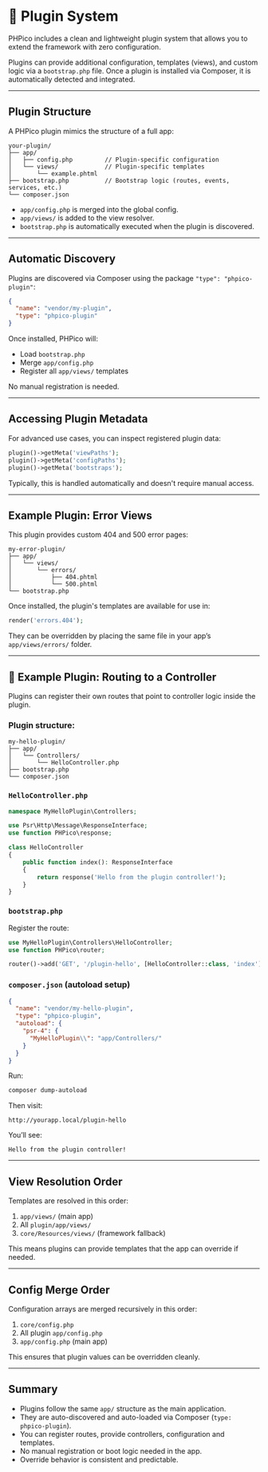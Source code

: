 # 🔌 Plugin System

PHPico includes a clean and lightweight plugin system that allows you to extend the framework with zero configuration.

Plugins can provide additional configuration, templates (views), and custom logic via a `bootstrap.php` file. Once a plugin is installed via Composer, it is automatically detected and integrated.

---

## Plugin Structure

A PHPico plugin mimics the structure of a full app:

```
your-plugin/
├── app/
│   ├── config.php         // Plugin-specific configuration
│   └── views/             // Plugin-specific templates
│       └── example.phtml
├── bootstrap.php          // Bootstrap logic (routes, events, services, etc.)
└── composer.json
```

- `app/config.php` is merged into the global config.
- `app/views/` is added to the view resolver.
- `bootstrap.php` is automatically executed when the plugin is discovered.

---

## Automatic Discovery

Plugins are discovered via Composer using the package `"type": "phpico-plugin"`:

```json
{
  "name": "vendor/my-plugin",
  "type": "phpico-plugin"
}
```

Once installed, PHPico will:

- Load `bootstrap.php`
- Merge `app/config.php`
- Register all `app/views/` templates

No manual registration is needed.

---

## Accessing Plugin Metadata

For advanced use cases, you can inspect registered plugin data:

```php
plugin()->getMeta('viewPaths');
plugin()->getMeta('configPaths');
plugin()->getMeta('bootstraps');
```

Typically, this is handled automatically and doesn't require manual access.

---

## Example Plugin: Error Views

This plugin provides custom 404 and 500 error pages:

```
my-error-plugin/
├── app/
│   └── views/
│       └── errors/
│           ├── 404.phtml
│           └── 500.phtml
└── bootstrap.php
```

Once installed, the plugin's templates are available for use in:

```php
render('errors.404');
```

They can be overridden by placing the same file in your app’s `app/views/errors/` folder.

---

## 🧭 Example Plugin: Routing to a Controller

Plugins can register their own routes that point to controller logic inside the plugin.

### Plugin structure:

```
my-hello-plugin/
├── app/
│   └── Controllers/
│       └── HelloController.php
├── bootstrap.php
└── composer.json
```

### `HelloController.php`

```php
namespace MyHelloPlugin\Controllers;

use Psr\Http\Message\ResponseInterface;
use function PHPico\response;

class HelloController
{
    public function index(): ResponseInterface
    {
        return response('Hello from the plugin controller!');
    }
}
```

### `bootstrap.php`

Register the route:

```php
use MyHelloPlugin\Controllers\HelloController;
use function PHPico\router;

router()->add('GET', '/plugin-hello', [HelloController::class, 'index']);
```

### `composer.json` (autoload setup)

```json
{
  "name": "vendor/my-hello-plugin",
  "type": "phpico-plugin",
  "autoload": {
    "psr-4": {
      "MyHelloPlugin\\": "app/Controllers/"
    }
  }
}
```

Run:

```bash
composer dump-autoload
```

Then visit:

```
http://yourapp.local/plugin-hello
```

You’ll see:

```
Hello from the plugin controller!
```

---

## View Resolution Order

Templates are resolved in this order:

1. `app/views/` (main app)
2. All `plugin/app/views/`
3. `core/Resources/views/` (framework fallback)

This means plugins can provide templates that the app can override if needed.

---

## Config Merge Order

Configuration arrays are merged recursively in this order:

1. `core/config.php`
2. All plugin `app/config.php`
3. `app/config.php` (main app)

This ensures that plugin values can be overridden cleanly.

---

## Summary

- Plugins follow the same `app/` structure as the main application.
- They are auto-discovered and auto-loaded via Composer (`type: phpico-plugin`).
- You can register routes, provide controllers, configuration and templates.
- No manual registration or boot logic needed in the app.
- Override behavior is consistent and predictable.